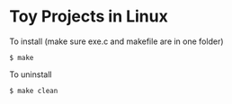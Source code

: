 ﻿# Toy Projects in Linux
To install (make sure exe.c and makefile are in one folder)
```
$ make
```
To uninstall
```
$ make clean
```
